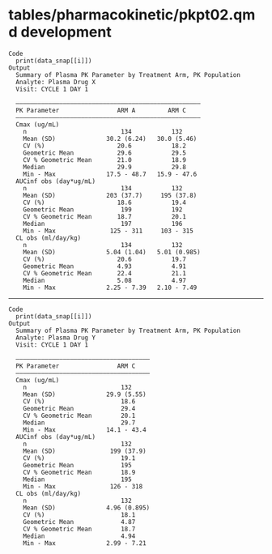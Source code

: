 # tables/pharmacokinetic/pkpt02.qmd development

    Code
      print(data_snap[[i]])
    Output
      Summary of Plasma PK Parameter by Treatment Arm, PK Population
      Analyte: Plasma Drug X 
      Visit: CYCLE 1 DAY 1
      
      ———————————————————————————————————————————————————
      PK Parameter                ARM A         ARM C    
      ———————————————————————————————————————————————————
      Cmax (ug/mL)                                       
        n                          134           132     
        Mean (SD)              30.2 (6.24)   30.0 (5.46) 
        CV (%)                    20.6           18.2    
        Geometric Mean            29.6           29.5    
        CV % Geometric Mean       21.0           18.9    
        Median                    29.9           29.8    
        Min - Max              17.5 - 48.7   15.9 - 47.6 
      AUCinf obs (day*ug/mL)                             
        n                          134           132     
        Mean (SD)              203 (37.7)     195 (37.8) 
        CV (%)                    18.6           19.4    
        Geometric Mean             199           192     
        CV % Geometric Mean       18.7           20.1    
        Median                     197           196     
        Min - Max               125 - 311     103 - 315  
      CL obs (ml/day/kg)                                 
        n                          134           132     
        Mean (SD)              5.04 (1.04)   5.01 (0.985)
        CV (%)                    20.6           19.7    
        Geometric Mean            4.93           4.91    
        CV % Geometric Mean       22.4           21.1    
        Median                    5.08           4.97    
        Min - Max              2.25 - 7.39   2.10 - 7.49 

---

    Code
      print(data_snap[[i]])
    Output
      Summary of Plasma PK Parameter by Treatment Arm, PK Population
      Analyte: Plasma Drug Y 
      Visit: CYCLE 1 DAY 1
      
      —————————————————————————————————————
      PK Parameter                ARM C    
      —————————————————————————————————————
      Cmax (ug/mL)                         
        n                          132     
        Mean (SD)              29.9 (5.55) 
        CV (%)                     18.6    
        Geometric Mean             29.4    
        CV % Geometric Mean        20.1    
        Median                     29.7    
        Min - Max              14.1 - 43.4 
      AUCinf obs (day*ug/mL)               
        n                          132     
        Mean (SD)               199 (37.9) 
        CV (%)                     19.1    
        Geometric Mean             195     
        CV % Geometric Mean        18.9    
        Median                     195     
        Min - Max               126 - 318  
      CL obs (ml/day/kg)                   
        n                          132     
        Mean (SD)              4.96 (0.895)
        CV (%)                     18.1    
        Geometric Mean             4.87    
        CV % Geometric Mean        18.7    
        Median                     4.94    
        Min - Max              2.99 - 7.21 

